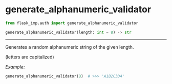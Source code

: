 # generate_alphanumeric_validator

```python
from flask_imp.auth import generate_alphanumeric_validator
```

```python
generate_alphanumeric_validator(length: int = 8) -> str
```

---

Generates a random alphanumeric string of the given length.

(letters are capitalized)

*Example:*

```python
generate_alphanumeric_validator(8)  # >>> 'A1B2C3D4'
```

